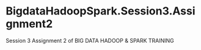 # BigdataHadoopSpark.Session3.Assignment2
Session 3 Assignment 2 of BIG DATA HADOOP &amp; SPARK TRAINING
